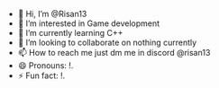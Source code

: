 - 👋 Hi, I’m @Risan13
- 👀 I’m interested in Game development
- 🌱 I’m currently learning C++
- 💞️ I’m looking to collaborate on nothing currently
- 📫 How to reach me just dm me in discord @risan13
- 😄 Pronouns: !.
- ⚡ Fun fact: !.

<!---
Risan13/Risan13 is a ✨ special ✨ repository because its `README.md` (this file) appears on your GitHub profile.
You can click the Preview link to take a look at your changes.
--->
